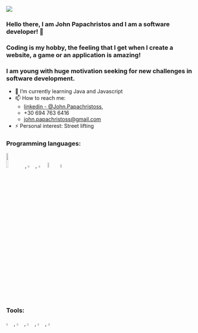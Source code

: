 
![](https://visitor-badge.laobi.icu/badge?page_id=JohnPapachristos.JohnPapachristos)

### Hello there, I am John Papachristos and I am a software developer! 👋

### Coding is my hobby, the feeling that Ι get when I create a website, a game or an application is amazing!

### I am young with huge motivation seeking for new challenges in software development.

- 🌱 I’m currently learning Java and Javascript
- 📫 How to reach me: 
  * [linkedin - @John.Papachristoss](linkedin.com/in/john-papachristos-a7b620218), 
  * +30 694 763 6416
  * john.papachristoss@gmail.com
- ⚡ Personal interest: Street lifting


### Programming languages:

<img src="https://user-images.githubusercontent.com/88382457/128032462-1ee216c1-c55e-492e-8f58-08c92562d22f.png" width="10%" />,
<img src="https://user-images.githubusercontent.com/88382457/128033723-c360df39-8810-43fc-9363-b894756533b3.png" width="4%" />,
<img src="https://user-images.githubusercontent.com/88382457/128033321-8db775e9-11d9-4021-bfc9-d4ec22bdd7bc.png" width="4%" />
<img src="https://user-images.githubusercontent.com/88382457/128034015-f272e27a-629f-4afd-900a-0de6ff347f03.png" width="6%" />
<img src="https://user-images.githubusercontent.com/88382457/128034157-f52d0126-dfab-4937-b0da-2a6c1f56f0c8.png" width="5%" />

### Tools:
<img src="https://user-images.githubusercontent.com/88382457/128034507-6a607e0c-1c58-4774-9ce5-059bd00da046.png" width="4%" />,
<img src="https://user-images.githubusercontent.com/88382457/128034651-35a58fc0-8fec-4fe7-8a1c-b78bc9e175c4.png" width="4%" />,
<img src="https://user-images.githubusercontent.com/88382457/128034834-bc3a539c-e673-4c37-bc14-3fa93a9c16d1.png" width="4%" />,
<img src="https://user-images.githubusercontent.com/88382457/128035016-c6920425-a31b-4396-9a0a-059b4927bf77.png" width="4%" />,
<img src="https://user-images.githubusercontent.com/88382457/128035196-33acbd5b-3e66-4efa-92fb-04a8358098b8.png" width="4%" />




